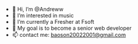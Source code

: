 - 👋 Hi, I’m @Andreww
- 👀 I’m interested in music
- 🌱 I’m currently a Fresher at Fsoft
- 💞️ My goal is to become a senior web developer
- 📫 contact me: baoson20022001@gmail.com

<!---
AndrewwNguyen/AndrewwNguyen is a ✨ special ✨ repository because its `README.md` (this file) appears on your GitHub profile.
You can click the Preview link to take a look at your changes.
--->
